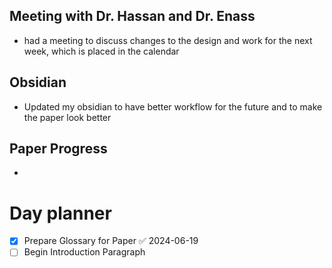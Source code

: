 ## Meeting with Dr. Hassan and Dr. Enass
- had a meeting to discuss changes to the design and work for the next week, which is placed in the calendar

## Obsidian
- Updated my obsidian to have better workflow for the future and to make the paper look better

## Paper Progress
- 

# Day planner
- [x] Prepare Glossary for Paper ✅ 2024-06-19
- [ ] Begin Introduction Paragraph